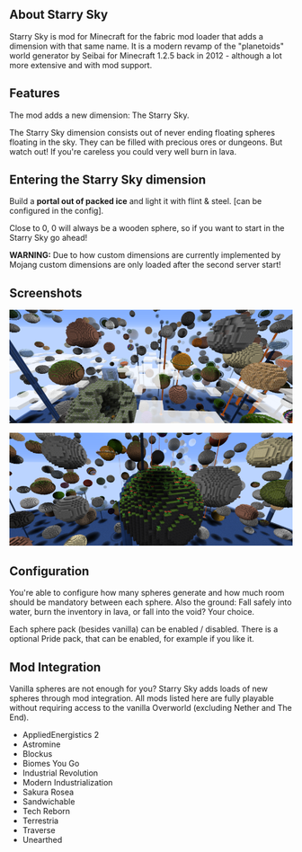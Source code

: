 ## About Starry Sky

Starry Sky is mod for Minecraft for the fabric mod loader that adds a dimension with that same name. It is a modern revamp of the "planetoids" world generator by Seibai for Minecraft 1.2.5 back in 2012 - although a lot more extensive and with mod support.



## Features

The mod adds a new dimension: The Starry Sky.

The Starry Sky dimension consists out of never ending floating spheres floating in the sky. They can be filled with precious ores or dungeons. But watch out! If you're careless you could very well burn in lava.



## Entering the Starry Sky dimension

Build a **portal out of packed ice** and light it with flint & steel. [can be configured in the config].

Close to 0, 0 will always be a wooden sphere, so if you want to start in the Starry Sky go ahead!

**WARNING:** Due to how custom dimensions are currently implemented by Mojang custom dimensions are only loaded after the second server start!

## Screenshots

![Vanilla](./images/readme_screenshot_vanilla_lowres.png)

![With mod integration](./images/readme_screenshot_modded_lowres.png)



## Configuration

You're able to configure how many spheres generate and how much room should be mandatory between each sphere. Also the ground: Fall safely into water, burn the inventory in lava, or fall into the void? Your choice.

Each sphere pack (besides vanilla) can be enabled / disabled. There is a optional Pride pack, that can be enabled, for example if you like it.



## Mod Integration

Vanilla spheres are not enough for you? Starry Sky adds loads of new spheres through mod integration. All mods listed here are fully playable without requiring access to the vanilla Overworld (excluding Nether and The End).

- AppliedEnergistics 2
- Astromine
- Blockus
- Biomes You Go
- Industrial Revolution
- Modern Industrialization
- Sakura Rosea
- Sandwichable
- Tech Reborn
- Terrestria
- Traverse
- Unearthed